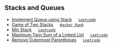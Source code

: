 ## Stacks and Queues

- [Implement Queue using Stack](../../dataStructures/QueueUsingStacks.java) &emsp; [`Leetcode`](https://leetcode.com/problems/implement-queue-using-stacks/description/)
- [Game of Two Stacks](./GameOfTwoStacks.java) &emsp; [`Hacker Rank`](https://www.hackerrank.com/challenges/game-of-two-stacks/problem)
- [Min Stack](./MinStack.java) &emsp; [`Leetcode`](https://leetcode.com/problems/min-stack/description/)
- [Maximum Twin Sum of a Linked List](../linkedlist/MaximumTwinSum.java) &emsp; [`Leetcode`](https://leetcode.com/problems/maximum-twin-sum-of-a-linked-list/description/)
- [Remove Outermost Parentheses](./RemoveOutermostParentheses.java) &emsp; [`Leetcode`](https://leetcode.com/problems/remove-outermost-parentheses/description/)